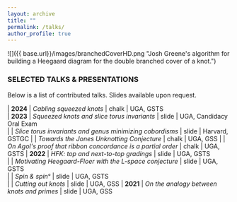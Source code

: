 ```yaml
---
layout: archive
title: ""
permalink: /talks/
author_profile: true
---
```


![]({{ base.url}}/images/branchedCoverHD.png "Josh Greene's algorithm for building a Heegaard diagram for the double branched cover of a knot.")


### SELECTED TALKS & PRESENTATIONS

Below is a list of contributed talks. Slides available upon request.

| **2024** | *Cabling squeezed knots* | chalk | UGA, GSTS  
| **2023** | *Squeezed knots and slice torus invariants* | slide | UGA, Candidacy Oral Exam      
| 	| *Slice torus invariants and genus minimizing cobordisms* | slide | Harvard, GSTGC 
|	| *Towards the Jones Unknotting Conjecture* | chalk | UGA, GSS
|	| *On Agol's proof that ribbon concordance is a partial order* | chalk | UGA, GSTS
| **2022** | *HFK: top and next-to-top gradings* | slide | UGA, GSTS     
|	| *Motivating Heegaard-Floer with the L-space conjecture* | slide | UGA, GSTS	
| 	| *Spin & spinᶜ* | slide | UGA, GSTS                        
|      	| *Cutting out knots* | slide | UGA, GSS
| **2021** 	| *On the analogy between knots and primes* | slide | UGA, GSS


